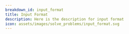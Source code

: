 ```yaml
---
breakdown_id: input_format
title: Input Format
description: Here is the description for input format
icon: assets/images/solve_problems/input_format.svg
---
```

